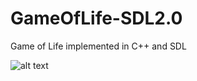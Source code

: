 # GameOfLife-SDL2.0
Game of Life implemented in C++ and SDL

![alt text](https://imgur.com/6yHSV8K)

